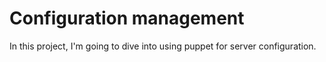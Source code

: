 # Configuration management

In this project, I'm going to dive into using puppet for server configuration.
